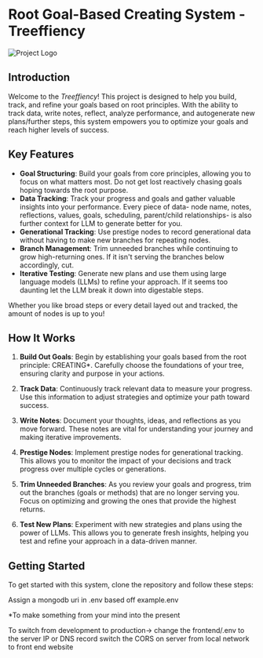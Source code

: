 # Root Goal-Based Creating System - Treeffiency

![Project Logo](https://github.com/user-attachments/assets/16816540-88a3-40af-9072-11bc94f0dc5a)

## Introduction

Welcome to the *Treeffiency*! This project is designed to help you build, track, and refine your goals based on root principles. With the ability to track data, write notes, reflect, analyze performance, and autogenerate new plans/further steps, this system empowers you to optimize your goals and reach higher levels of success.

## Key Features

- **Goal Structuring**: Build your goals from core principles, allowing you to focus on what matters most. Do not get lost reactively chasing goals hoping towards the root purpose. 
- **Data Tracking**: Track your progress and goals and gather valuable insights into your performance. Every piece of data- node name, notes, reflections, values, goals, scheduling, parent/child relationships- is also further context for LLM to generate better for you. 
- **Generational Tracking**: Use prestige nodes to record generational data without having to make new branches for repeating nodes.
- **Branch Management**: Trim unneeded branches while continuing to grow high-returning ones. If it isn't serving the branches below accordingly, cut.
- **Iterative Testing**: Generate new plans and use them using large language models (LLMs) to refine your approach. If it seems too daunting let the LLM break it down into digestable steps.

Whether you like broad steps or every detail layed out and tracked, the amount of nodes is up to you!

## How It Works

1. **Build Out Goals**: Begin by establishing your goals based from the root principle: CREATING*. Carefully choose the foundations of your tree, ensuring clarity and purpose in your actions.
   
3. **Track Data**: Continuously track relevant data to measure your progress. Use this information to adjust strategies and optimize your path toward success.
   
4. **Write Notes**: Document your thoughts, ideas, and reflections as you move forward. These notes are vital for understanding your journey and making iterative improvements.

5. **Prestige Nodes**: Implement prestige nodes for generational tracking. This allows you to monitor the impact of your decisions and track progress over multiple cycles or generations.

6. **Trim Unneeded Branches**: As you review your goals and progress, trim out the branches (goals or methods) that are no longer serving you. Focus on optimizing and growing the ones that provide the highest returns.

7. **Test New Plans**: Experiment with new strategies and plans using the power of LLMs. This allows you to generate fresh insights, helping you test and refine your approach in a data-driven manner.

## Getting Started

To get started with this system, clone the repository and follow these steps:

Assign a mongodb uri in .env based off example.env



*To make something from your mind into the present


To switch from development to production-> change the frontend/.env to the server IP or DNS record
switch the CORS on server from local network to front end website